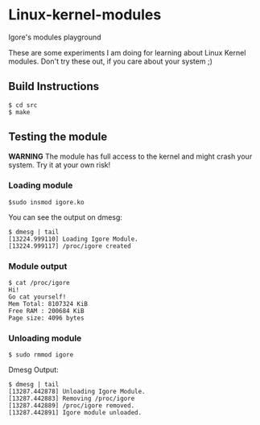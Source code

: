 # Linux-kernel-modules
Igore's modules playground

These are some experiments I am doing for learning about Linux Kernel modules. 
Don't try these out, if you care about your system ;)

## Build Instructions

```shell
$ cd src
$ make
``` 
## Testing the module
**WARNING** 
The module has full access to the kernel and might crash your system. Try it at
your own risk!

### Loading module
```shell
$sudo insmod igore.ko
```

You can see the output on dmesg:
```shell
$ dmesg | tail
[13224.999110] Loading Igore Module.                                                                                                                                         
[13224.999117] /proc/igore created
```

### Module output
```shell
$ cat /proc/igore                                                                                                           
Hi!                                                                                                                                                                          
Go cat yourself!                                                                                                                                                             
Mem Total: 8107324 KiB                                                                                                                                                       
Free RAM : 200684 KiB                                                                                                                                                        
Page size: 4096 bytes 

```

### Unloading module
```shell
$ sudo rmmod igore
```
Dmesg Output:
```shell
$ dmesg | tail
[13287.442878] Unloading Igore Module.                                                                                                                                       
[13287.442883] Removing /proc/igore                                                                                                                                          
[13287.442889] /proc/igore removed.                                                                                                                                          
[13287.442891] Igore module unloaded.
```

